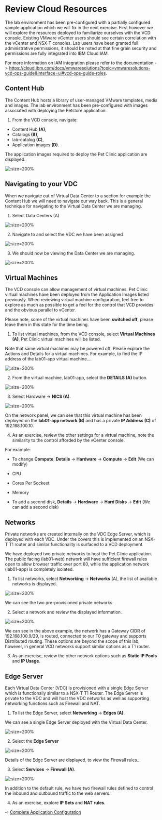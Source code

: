# Review Cloud Resources

The lab environment has been pre-configured with a partially configured sample application which we will fix in the next exercise. First however we will explore the resources deployed to familiarize ourselves with the VCD console. Existing VMware vCenter users should see certain correlation with the vCenter and NSX-T consoles.
Lab users have been granted full administrative permissions, it should be noted at that fine grain security and permissions are fully integrated into IBM Cloud IAM. 

For more information on IAM integration please refer to the documentation -> https://cloud.ibm.com/docs/vmwaresolutions?topic=vmwaresolutions-vcd-ops-guide&interface=ui#vcd-ops-guide-roles.

## Content Hub

The Content Hub hosts a library of user-managed VMware templates, media and images. The lab environment has been pre-configured with images associated with deploying the Petstore application.
1.	From the VCD console, navigate:
  * Content Hub **(A)**, 
  * Catalogs **(B)**, 
  * lab-catalog **(C)**, 
  * Application images **(D)**. 

The application images required to deploy the Pet Clinic application are displayed.

  ![](images/40-content-hub.jpg ':size=200%') 

 
## Navigating to your VDC
When we navigate out of Virtual Data Center to a section for example the Content Hub we will need to navigate our way back. This is a general technique for navigating to the Virtual Data Center we are managing.
1.	Select Data Centers (A)

  ![](images/40-vdc.jpg ':size=200%') 
 
2.	Navigate to and select the VDC we have been assigned

  ![](images/40-vdc-list.png ':size=200%') 

3. We should now be viewing the Data Center we are managing.
 
  ![](images/40-vdc-instance.jpg ':size=200%') 

## Virtual Machines

The VCD console can allow management of virtual machines. Pet Clinic virtual machines have been deployed from the Application Images listed previously. When reviewing virtual machine configuration, feel free to explore as much as possible to get a feel for the control that VCD provides and the obvious parallel to vCenter.

Please note, some of the virtual machines have been **switched off**, please leave them in this state for the time being.

1.	To list virtual machines, from the VCD console, select **Virtual Machines (A)**, Pet Clinic virtual machines will be listed. 

Note that same virtual machines may be powered off. Please explore the Actions and Details for a virtual machines. For example, to find the IP address of the lab01-app virtual machine….

  ![](images/40-vdc-vm.jpg ':size=200%') 
 

2.	From the virtual machine, lab01-app, select the **DETAILS (A)** button. 

  ![](images/40-vdc-vm-details.jpg ':size=200%')  

3.	Select Hardware -> **NICS (A)**.

  ![](images/40-vdc-vm-nics.jpg ':size=200%') 

On the network panel, we can see that this virtual machine has been deployed on the **lab01-app network (B)** and has a private **IP Address (C)** of 192.168.100.10.

4.	As an exercise, review the other settings for a virtual machine, note the similarity to the control afforded by the vCenter console.

For example:
*	To change **Compute**, **Details** -> **Hardware** -> **Compute** -> **Edit** (We can modify)
  *	CPU
  *	Cores Per Sockeet
  *	Memory

* To add a second disk, **Details** -> **Hardware** -> **Hard Disks** -> **Edit** (We can add a second disk)


## Networks
Private networks are created internally on the VDC Edge Server, which is deployed with each VDC. Under the covers this is implemented on an NSX-T T1 router and similar functionality is surfaced to a VCD deployment.

We have deployed two private networks to host the Pet Clinic application. The public facing (lab01-web) network will have sufficient firewall rules open to allow browser traffic over port 80, while the application network (lab01-app) is completely isolated.

1.	To list networks, select **Networking** -> **Networks** (A), the list of available networks is displayed.
  
  ![](images/40-vdc-networks.jpg ':size=200%')

We can see the two pre-provisioned private networks.

2.	Select a network and review the displayed information.
 
  ![](images/40-vdc-vm-web01.png ':size=200%')

We can see in the above example, the network has a Gateway CIDR of 192.168.100.9/29, is routed, connected to our T0 gateway and supports Distributed routing. These options are beyond the scope of this lab, however, in general VCD networks support similar options as a T1 router.

3.	As an exercise, review the other network options such as **Static IP Pools** and **IP Usage**.


## Edge Server
Each Virtual Data Center (VDC) is provisioned with a single Edge Server which is functionally similar to a NSX-T T1 Router. The Edge Server is private to the VDC and will host the VDC networks as well as supporting networking functions such as Firewall and NAT.

1.	To list the Edge Server, select **Networking** -> **Edges (A)**.
 
We can see a single Edge Server deployed with the Virtual Data Center.

  ![](images/40-vdc-edge.jpg ':size=200%')

2.	Select the **Edge Server**

  ![](images/40-vdc-edge-details.png ':size=200%')
 
Details of the Edge Server are displayed, to view the Firewall rules…

3.	Select **Services** -> **Firewall (A)**.

  ![](images/40-vdc-edge-firewall.jpg ':size=200%')

In addition to the default rule, we have two firewall rules defined to control the inbound and outbound traffic to the web servers.

4.	As an exercise, explore **IP Sets** and **NAT rules**.



⇨ [Complete Application Configuration](50-pet-clinic-application.md)
